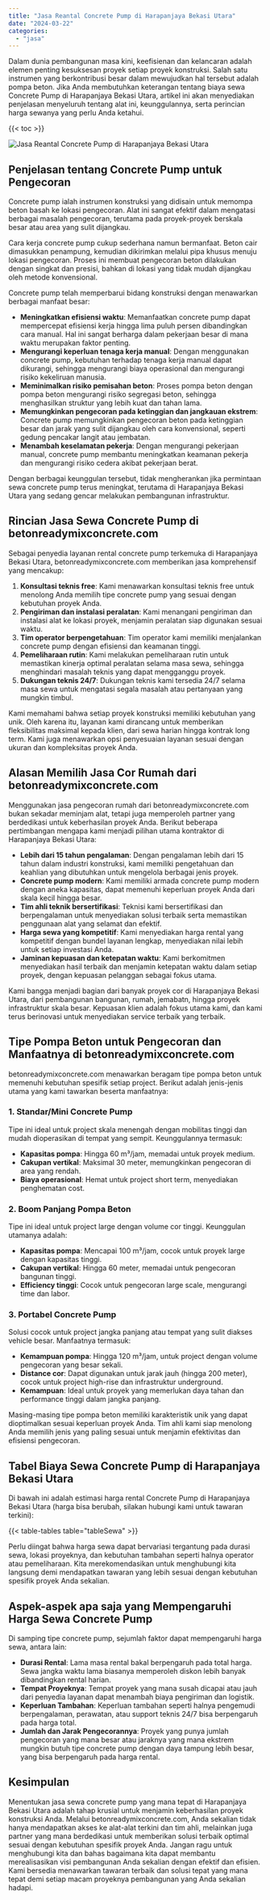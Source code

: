 ```yaml
---
title: "Jasa Reantal Concrete Pump di Harapanjaya Bekasi Utara"
date: "2024-03-22"
categories: 
  - "jasa"
---
```


Dalam dunia pembangunan masa kini, keefisienan dan kelancaran adalah elemen penting kesuksesan proyek setiap proyek konstruksi. Salah satu instrumen yang berkontribusi besar dalam mewujudkan hal tersebut adalah pompa beton. Jika Anda membutuhkan keterangan tentang biaya sewa Concrete Pump di Harapanjaya Bekasi Utara, artikel ini akan menyediakan penjelasan menyeluruh tentang alat ini, keunggulannya, serta perincian harga sewanya yang perlu Anda ketahui.

{{< toc >}}

![Jasa Reantal Concrete Pump di Harapanjaya Bekasi Utara](https://betoncor8.github.io/pump/concrete-pump%20(22).png)

## Penjelasan tentang Concrete Pump untuk Pengecoran

Concrete pump ialah instrumen konstruksi yang didisain untuk memompa beton basah ke lokasi pengecoran. Alat ini sangat efektif dalam mengatasi berbagai masalah pengecoran, terutama pada proyek-proyek berskala besar atau area yang sulit dijangkau.

Cara kerja concrete pump cukup sederhana namun bermanfaat. Beton cair dimasukkan penampung, kemudian dikirimkan melalui pipa khusus menuju lokasi pengecoran. Proses ini membuat pengecoran beton dilakukan dengan singkat dan presisi, bahkan di lokasi yang tidak mudah dijangkau oleh metode konvensional.

Concrete pump telah memperbarui bidang konstruksi dengan menawarkan berbagai manfaat besar:

- **Meningkatkan efisiensi waktu**: Memanfaatkan concrete pump dapat mempercepat efisiensi kerja hingga lima puluh persen dibandingkan cara manual. Hal ini sangat berharga dalam pekerjaan besar di mana waktu merupakan faktor penting.
- **Mengurangi keperluan tenaga kerja manual**: Dengan menggunakan concrete pump, kebutuhan terhadap tenaga kerja manual dapat dikurangi, sehingga mengurangi biaya operasional dan mengurangi risiko kekeliruan manusia.
- **Meminimalkan risiko pemisahan beton**: Proses pompa beton dengan pompa beton mengurangi risiko segregasi beton, sehingga menghasilkan struktur yang lebih kuat dan tahan lama.
- **Memungkinkan pengecoran pada ketinggian dan jangkauan ekstrem**: Concrete pump memungkinkan pengecoran beton pada ketinggian besar dan jarak yang sulit dijangkau oleh cara konvensional, seperti gedung pencakar langit atau jembatan.
- **Menambah keselamatan pekerja**: Dengan mengurangi pekerjaan manual, concrete pump membantu meningkatkan keamanan pekerja dan mengurangi risiko cedera akibat pekerjaan berat.

Dengan berbagai keunggulan tersebut, tidak mengherankan jika permintaan sewa concrete pump terus meningkat, terutama di Harapanjaya Bekasi Utara yang sedang gencar melakukan pembangunan infrastruktur.

## Rincian Jasa Sewa Concrete Pump di betonreadymixconcrete.com

Sebagai penyedia layanan rental concrete pump terkemuka di Harapanjaya Bekasi Utara, betonreadymixconcrete.com memberikan jasa komprehensif yang mencakup:

1. **Konsultasi teknis free**: Kami menawarkan konsultasi teknis free untuk menolong Anda memilih tipe concrete pump yang sesuai dengan kebutuhan proyek Anda.
2. **Pengiriman dan instalasi peralatan**: Kami menangani pengiriman dan instalasi alat ke lokasi proyek, menjamin peralatan siap digunakan sesuai waktu.
3. **Tim operator berpengetahuan**: Tim operator kami memiliki menjalankan concrete pump dengan efisiensi dan keamanan tinggi.
4. **Pemeliharaan rutin**: Kami melakukan pemeliharaan rutin untuk memastikan kinerja optimal peralatan selama masa sewa, sehingga menghindari masalah teknis yang dapat mengganggu proyek.
5. **Dukungan teknis 24/7**: Dukungan teknis kami tersedia 24/7 selama masa sewa untuk mengatasi segala masalah atau pertanyaan yang mungkin timbul.

Kami memahami bahwa setiap proyek konstruksi memiliki kebutuhan yang unik. Oleh karena itu, layanan kami dirancang untuk memberikan fleksibilitas maksimal kepada klien, dari sewa harian hingga kontrak long term. Kami juga menawarkan opsi penyesuaian layanan sesuai dengan ukuran dan kompleksitas proyek Anda.

## Alasan Memilih Jasa Cor Rumah dari betonreadymixconcrete.com

Menggunakan jasa pengecoran rumah dari betonreadymixconcrete.com bukan sekadar meminjam alat, tetapi juga memperoleh partner yang berdedikasi untuk keberhasilan proyek Anda. Berikut beberapa pertimbangan mengapa kami menjadi pilihan utama kontraktor di Harapanjaya Bekasi Utara:

- **Lebih dari 15 tahun pengalaman**: Dengan pengalaman lebih dari 15 tahun dalam industri konstruksi, kami memiliki pengetahuan dan keahlian yang dibutuhkan untuk mengelola berbagai jenis proyek.
- **Concrete pump modern**: Kami memiliki armada concrete pump modern dengan aneka kapasitas, dapat memenuhi keperluan proyek Anda dari skala kecil hingga besar.
- **Tim ahli teknik bersertifikasi**: Teknisi kami bersertifikasi dan berpengalaman untuk menyediakan solusi terbaik serta memastikan penggunaan alat yang selamat dan efektif.
- **Harga sewa yang kompetitif**: Kami menyediakan harga rental yang kompetitif dengan bundel layanan lengkap, menyediakan nilai lebih untuk setiap investasi Anda.
- **Jaminan kepuasan dan ketepatan waktu**: Kami berkomitmen menyediakan hasil terbaik dan menjamin ketepatan waktu dalam setiap proyek, dengan kepuasan pelanggan sebagai fokus utama.

Kami bangga menjadi bagian dari banyak proyek cor di Harapanjaya Bekasi Utara, dari pembangunan bangunan, rumah, jemabatn, hingga proyek infrastruktur skala besar. Kepuasan klien adalah fokus utama kami, dan kami terus berinovasi untuk menyediakan service terbaik yang terbaik.

## Tipe Pompa Beton untuk Pengecoran dan Manfaatnya di betonreadymixconcrete.com

betonreadymixconcrete.com menawarkan beragam tipe pompa beton untuk memenuhi kebutuhan spesifik setiap project. Berikut adalah jenis-jenis utama yang kami tawarkan beserta manfaatnya:

### 1\. Standar/Mini Concrete Pump

Tipe ini ideal untuk project skala menengah dengan mobilitas tinggi dan mudah dioperasikan di tempat yang sempit. Keunggulannya termasuk:

- **Kapasitas pompa**: Hingga 60 m³/jam, memadai untuk proyek medium.
- **Cakupan vertikal**: Maksimal 30 meter, memungkinkan pengecoran di area yang rendah.
- **Biaya operasional**: Hemat untuk project short term, menyediakan penghematan cost.

### 2\. Boom Panjang Pompa Beton

Tipe ini ideal untuk project large dengan volume cor tinggi. Keunggulan utamanya adalah:

- **Kapasitas pompa**: Mencapai 100 m³/jam, cocok untuk proyek large dengan kapasitas tinggi.
- **Cakupan vertikal**: Hingga 60 meter, memadai untuk pengecoran bangunan tinggi.
- **Efficiency tinggi**: Cocok untuk pengecoran large scale, mengurangi time dan labor.

### 3\. Portabel Concrete Pump

Solusi cocok untuk project jangka panjang atau tempat yang sulit diakses vehicle besar. Manfaatnya termasuk:

- **Kemampuan pompa**: Hingga 120 m³/jam, untuk project dengan volume pengecoran yang besar sekali.
- **Distance cor**: Dapat digunakan untuk jarak jauh (hingga 200 meter), cocok untuk project high-rise dan infrastruktur underground.
- **Kemampuan**: Ideal untuk proyek yang memerlukan daya tahan dan performance tinggi dalam jangka panjang.

Masing-masing tipe pompa beton memiliki karakteristik unik yang dapat dioptimalkan sesuai keperluan proyek Anda. Tim ahli kami siap menolong Anda memilih jenis yang paling sesuai untuk menjamin efektivitas dan efisiensi pengecoran.

## Tabel Biaya Sewa Concrete Pump di Harapanjaya Bekasi Utara

Di bawah ini adalah estimasi harga rental Concrete Pump di Harapanjaya Bekasi Utara (harga bisa berubah, silakan hubungi kami untuk tawaran terkini):

{{< table-tables table="tableSewa" >}}

Perlu diingat bahwa harga sewa dapat bervariasi tergantung pada durasi sewa, lokasi proyeknya, dan kebutuhan tambahan seperti halnya operator atau pemeliharaan. Kita merekomendasikan untuk menghubungi kita langsung demi mendapatkan tawaran yang lebih sesuai dengan kebutuhan spesifik proyek Anda sekalian.

## Aspek-aspek apa saja yang Mempengaruhi Harga Sewa Concrete Pump

Di samping tipe concrete pump, sejumlah faktor dapat mempengaruhi harga sewa, antara lain:

- **Durasi Rental**: Lama masa rental bakal berpengaruh pada total harga. Sewa jangka waktu lama biasanya memperoleh diskon lebih banyak dibandingkan rental harian.
- **Tempat Proyeknya**: Tempat proyek yang mana susah dicapai atau jauh dari penyedia layanan dapat menambah biaya pengiriman dan logistik.
- **Keperluan Tambahan**: Keperluan tambahan seperti halnya pengemudi berpengalaman, perawatan, atau support teknis 24/7 bisa berpengaruh pada harga total.
- **Jumlah dan Jarak Pengecorannya**: Proyek yang punya jumlah pengecoran yang mana besar atau jaraknya yang mana ekstrem mungkin butuh tipe concrete pump dengan daya tampung lebih besar, yang bisa berpengaruh pada harga rental.

## Kesimpulan

Menentukan jasa sewa concrete pump yang mana tepat di Harapanjaya Bekasi Utara adalah tahap krusial untuk menjamin keberhasilan proyek konstruksi Anda. Melalui betonreadymixconcrete.com, Anda sekalian tidak hanya mendapatkan akses ke alat-alat terkini dan tim ahli, melainkan juga partner yang mana berdedikasi untuk memberikan solusi terbaik optimal sesuai dengan kebutuhan spesifik proyek Anda. Jangan ragu untuk menghubungi kita dan bahas bagaimana kita dapat membantu merealisasikan visi pembangunan Anda sekalian dengan efektif dan efisien. Kami bersedia menawarkan tawaran terbaik dan solusi tepat yang mana tepat demi setiap macam proyeknya pembangunan yang Anda sekalian hadapi.
